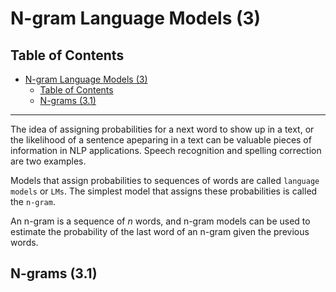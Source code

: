 # N-gram Language Models (3)
## Table of Contents
- [N-gram Language Models (3)](#n-gram-language-models-3)
  - [Table of Contents](#table-of-contents)
  - [N-grams (3.1)](#n-grams-31)

--- 

The idea of assigning probabilities for a next word to show up in a text, or the likelihood of a sentence apeparing in a text can be valuable pieces of information in NLP applications. Speech recognition and spelling correction are two examples. 

Models that assign probabilities to sequences of words are called `language models` or `LMs`. The simplest model that assigns these probabilities is called the `n-gram`.

An n-gram is a sequence of *n* words, and n-gram models can be used to estimate the probability of the last word of an n-gram given the previous words. 

## N-grams (3.1)